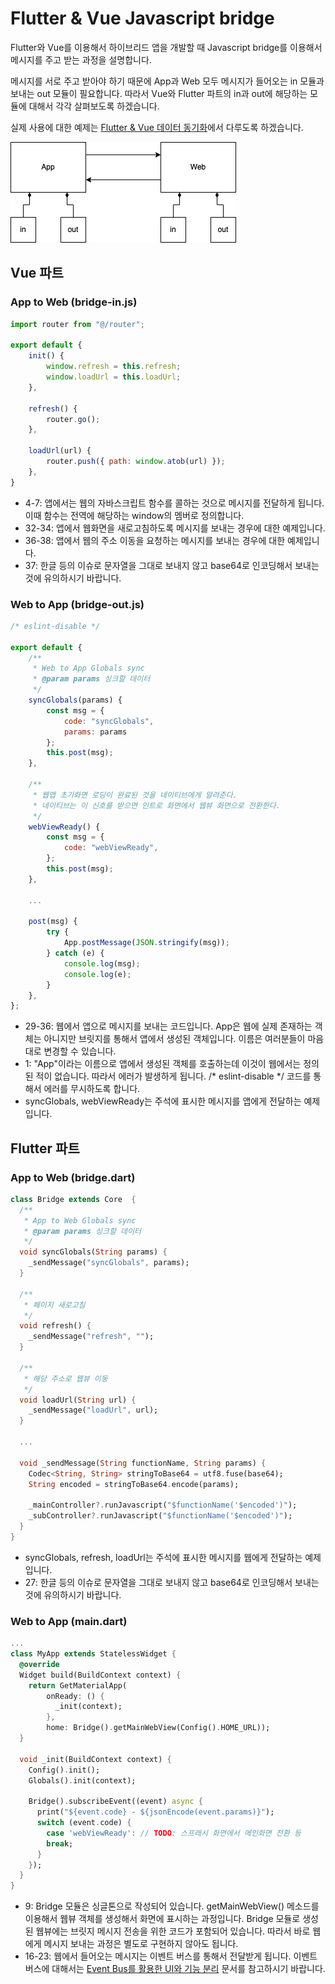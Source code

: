 # Flutter & Vue Javascript bridge

Flutter와 Vue를 이용해서 하이브리드 앱을 개발할 때
Javascript bridge를 이용해서 메시지를 주고 받는 과정을 설명합니다.

메시지를 서로 주고 받아야 하기 때문에 App과 Web 모두 메시지가 들어오는 in 모듈과 보내는 out 모듈이 필요합니다.
따라서 Vue와 Flutter 파트의 in과 out에 해당하는 모듈에 대해서 각각 살펴보도록 하겠습니다.

실제 사용에 대한 예제는 [Flutter & Vue 데이터 동기화](/docs/etc/012/)에서 다루도록 하겠습니다.

![](./pic-1.png)


## Vue 파트

### App to Web (bridge-in.js)

``` js
import router from "@/router";

export default {
    init() {
        window.refresh = this.refresh;
        window.loadUrl = this.loadUrl;
    },

    refresh() {
        router.go();
    },

    loadUrl(url) {
        router.push({ path: window.atob(url) });
    },
}
```
* 4-7: 앱에서는 웹의 자바스크립트 함수를 콜하는 것으로 메시지를 전달하게 됩니다.
  이때 함수는 전역에 해당하는 window의 멤버로 정의합니다.
* 32-34: 앱에서 웹화면을 새로고침하도록 메시지를 보내는 경우에 대한 예제입니다.
* 36-38: 앱에서 웹의 주소 이동을 요청하는 메시지를 보내는 경우에 대한 예제입니다.
* 37: 한글 등의 이슈로 문자열을 그대로 보내지 않고 base64로 인코딩해서 보내는 것에 유의하시기 바랍니다.

### Web to App (bridge-out.js)

``` js
/* eslint-disable */

export default {
    /**
     * Web to App Globals sync
     * @param params 싱크할 데이터
     */
    syncGlobals(params) {
        const msg = {
            code: "syncGlobals",
            params: params
        };
        this.post(msg);
    },

    /**
     * 웹앱 초기화면 로딩이 완료된 것을 네이티브에게 알려준다.
     * 네이티브는 이 신호를 받으면 인트로 화면에서 웹뷰 화면으로 전환한다.
     */
    webViewReady() {
        const msg = {
            code: "webViewReady",
        };
        this.post(msg);
    },

    ...

    post(msg) {
        try {
            App.postMessage(JSON.stringify(msg));
        } catch (e) {
            console.log(msg);
            console.log(e);
        }
    },
};
```
* 29-36: 웹에서 앱으로 메시지를 보내는 코드입니다.
  App은 웹에 실제 존재하는 객체는 아니지만 브릿지를 통해서 앱에서 생성된 객체입니다.
  이름은 여러분들이 마음대로 변경할 수 있습니다.
* 1: "App"이라는 이름으로 앱에서 생성된 객체를 호출하는데 이것이 웹에서는 정의된 적이 없습니다.
  따라서 에러가 발생하게 됩니다.
  /* eslint-disable */ 코드를 통해서 에러를 무시하도록 합니다.
* syncGlobals, webViewReady는 주석에 표시한 메시지를 앱에게 전달하는 예제입니다.


## Flutter 파트

### App to Web (bridge.dart)

``` dart
class Bridge extends Core  {
  /**
   * App to Web Globals sync
   * @param params 싱크할 데이터
   */
  void syncGlobals(String params) {
    _sendMessage("syncGlobals", params);
  }

  /**
   * 페이지 새로고침
   */
  void refresh() {
    _sendMessage("refresh", "");
  }

  /**
   * 해당 주소로 웹뷰 이동
   */
  void loadUrl(String url) {
    _sendMessage("loadUrl", url);
  }

  ...

  void _sendMessage(String functionName, String params) {
    Codec<String, String> stringToBase64 = utf8.fuse(base64);
    String encoded = stringToBase64.encode(params);

    _mainController?.runJavascript("$functionName('$encoded')");
    _subController?.runJavascript("$functionName('$encoded')");
  }
}
```
* syncGlobals, refresh, loadUrl는 주석에 표시한 메시지를 웹에게 전달하는 예제입니다.
* 27: 한글 등의 이슈로 문자열을 그대로 보내지 않고 base64로 인코딩해서 보내는 것에 유의하시기 바랍니다.

### Web to App (main.dart)

``` dart
...
class MyApp extends StatelessWidget {
  @override
  Widget build(BuildContext context) {
    return GetMaterialApp(
        onReady: () {
          _init(context);
        },
        home: Bridge().getMainWebView(Config().HOME_URL));
  }

  void _init(BuildContext context) {
    Config().init();
    Globals().init(context);

    Bridge().subscribeEvent((event) async {
      print("${event.code} - ${jsonEncode(event.params)}");
      switch (event.code) {
        case 'webViewReady': // TODO: 스프래시 화면에서 메인화면 전환 등
        break;
      }
    });
  }
}
```
* 9: Bridge 모듈은 싱글톤으로 작성되어 있습니다.
  getMainWebView() 메소드를 이용해서 웹뷰 객체를 생성해서 화면에 표시하는 과정입니다.
  Bridge 모듈로 생성된 웹뷰에는 브릿지 메시지 전송을 위한 코드가 포함되어 있습니다.
  따라서 바로 웹에게 메시지 보내는 과정은 별도로 구현하지 않아도 됩니다.
* 16-23: 웹에서 들어오는 메시지는 이벤트 버스를 통해서 전달받게 됩니다.
  이벤트 버스에 대해서는 [Event Bus를 활용한 UI와 기능 분리](/etc/013/) 문서를 참고하시기 바랍니다.